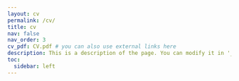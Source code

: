 ```yaml
---
layout: cv
permalink: /cv/
title: cv
nav: false
nav_order: 3
cv_pdf: CV.pdf # you can also use external links here
description: This is a description of the page. You can modify it in '_pages/cv.md'. You can also change or remove the top pdf download button.
toc:
  sidebar: left
---
```

